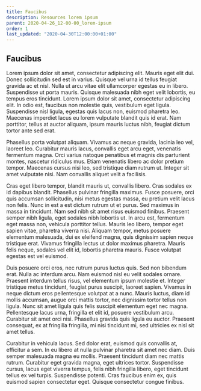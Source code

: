 ```yaml
---
title: Faucibus
description: Resources lorem ipsum
parent: 2020-04-26_12-00-00_lorem-ipsum
order: 1
last_updated: "2020-04-30T12:00:00+01:00"
---
```

## Faucibus

Lorem ipsum dolor sit amet, consectetur adipiscing elit. Mauris eget elit dui. Donec sollicitudin sed est in varius. Quisque vel urna id tellus feugiat gravida ac et nisl. Nulla ut arcu vitae elit ullamcorper egestas eu in libero. Suspendisse ut porta mauris. Quisque malesuada nibh eget velit lobortis, eu tempus eros tincidunt. Lorem ipsum dolor sit amet, consectetur adipiscing elit. In odio est, faucibus non molestie quis, vestibulum eget ligula. Suspendisse nisl ligula, egestas quis lacus non, euismod pharetra leo. Maecenas imperdiet lacus eu lorem vulputate blandit quis id erat. Nam porttitor, tellus at auctor aliquam, ipsum mauris luctus nibh, feugiat dictum tortor ante sed erat.

Phasellus porta volutpat aliquam. Vivamus ac neque gravida, lacinia leo vel, laoreet leo. Curabitur mauris lacus, convallis eget arcu eget, venenatis fermentum magna. Orci varius natoque penatibus et magnis dis parturient montes, nascetur ridiculus mus. Etiam venenatis libero ac dolor pretium tempor. Maecenas cursus nisi leo, sed tristique diam rutrum ut. Integer sit amet vulputate nisi. Nam convallis aliquet velit a facilisis.

Cras eget libero tempor, blandit mauris ut, convallis libero. Cras sodales ex id dapibus blandit. Phasellus pulvinar fringilla maximus. Fusce posuere, orci quis accumsan sollicitudin, nisi metus egestas massa, eu pretium velit lacus non felis. Nunc in est a est dictum rutrum ut et purus. Sed maximus in massa in tincidunt. Nam sed nibh sit amet risus euismod finibus. Praesent semper nibh ligula, eget sodales nibh lobortis ut. In arcu est, fermentum eget massa non, vehicula porttitor tellus. Mauris leo libero, tempor eget sapien vitae, pharetra viverra nisi. Aliquam tempor, metus posuere elementum malesuada, dui ex eleifend magna, quis dignissim sapien neque tristique erat. Vivamus fringilla lectus ut dolor maximus pharetra. Mauris felis neque, sodales vel elit id, lobortis pharetra mauris. Fusce volutpat egestas est vel euismod.

Duis posuere orci eros, nec rutrum purus luctus quis. Sed non bibendum erat. Nulla ac interdum arcu. Nam euismod nisl eu velit sodales ornare. Praesent interdum tellus risus, vel elementum ipsum molestie et. Integer tristique metus tincidunt, feugiat purus suscipit, laoreet sapien. Vivamus in neque dictum eros pellentesque volutpat at a nunc. Mauris luctus, diam id mollis accumsan, augue orci mattis tortor, nec dignissim tortor tellus non ligula. Nunc sit amet ligula quis felis suscipit elementum eget nec magna. Pellentesque lacus urna, fringilla et elit id, posuere vestibulum arcu. Curabitur sit amet orci nisi. Phasellus gravida quis ligula eu auctor. Praesent consequat, ex at fringilla fringilla, mi nisi tincidunt mi, sed ultricies ex nisl sit amet tellus.

Curabitur in vehicula lacus. Sed dolor erat, euismod quis convallis at, efficitur a sem. In eu libero at nulla pulvinar pharetra sit amet nec diam. Duis semper malesuada magna eu mollis. Praesent tincidunt diam nec mattis rutrum. Curabitur eget gravida magna, eget ultrices tortor. Suspendisse cursus, lacus eget viverra tempus, felis nibh fringilla libero, eget tincidunt tellus ex vel turpis. Suspendisse potenti. Cras faucibus enim ex, quis euismod sapien consectetur eget. Quisque consectetur congue finibus.
